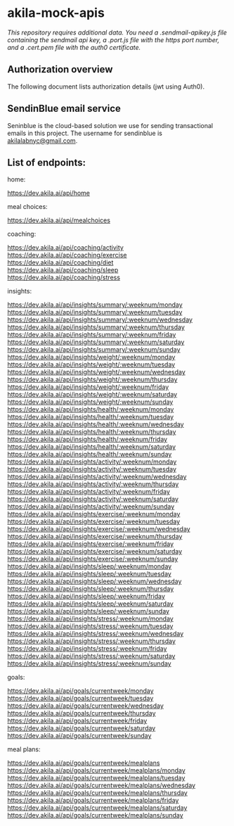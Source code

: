# akila-mock-apis

*This repository requires additional data. You need a .sendmail-apikey.js file containing the sendmail api key, a .port.js file with the https port number, and a .cert.pem file with the auth0 certificate.*


## Authorization overview

The following document lists authorization details (jwt using Auth0).

## SendinBlue email service

Seninblue is the cloud-based solution we use for sending transactional emails in this project. The username for sendinblue is akilalabnyc@gmail.com.

## List of endpoints:

home:

https://dev.akila.ai/api/home  

meal choices:  

https://dev.akila.ai/api/mealchoices  


coaching: 

https://dev.akila.ai/api/coaching/activity  
https://dev.akila.ai/api/coaching/exercise  
https://dev.akila.ai/api/coaching/diet  
https://dev.akila.ai/api/coaching/sleep  
https://dev.akila.ai/api/coaching/stress  

insights:

https://dev.akila.ai/api/insights/summary/:weeknum/monday  
https://dev.akila.ai/api/insights/summary/:weeknum/tuesday  
https://dev.akila.ai/api/insights/summary/:weeknum/wednesday  
https://dev.akila.ai/api/insights/summary/:weeknum/thursday  
https://dev.akila.ai/api/insights/summary/:weeknum/friday  
https://dev.akila.ai/api/insights/summary/:weeknum/saturday  
https://dev.akila.ai/api/insights/summary/:weeknum/sunday  
https://dev.akila.ai/api/insights/weight/:weeknum/monday  
https://dev.akila.ai/api/insights/weight/:weeknum/tuesday  
https://dev.akila.ai/api/insights/weight/:weeknum/wednesday  
https://dev.akila.ai/api/insights/weight/:weeknum/thursday  
https://dev.akila.ai/api/insights/weight/:weeknum/friday  
https://dev.akila.ai/api/insights/weight/:weeknum/saturday  
https://dev.akila.ai/api/insights/weight/:weeknum/sunday  
https://dev.akila.ai/api/insights/health/:weeknum/monday  
https://dev.akila.ai/api/insights/health/:weeknum/tuesday  
https://dev.akila.ai/api/insights/health/:weeknum/wednesday  
https://dev.akila.ai/api/insights/health/:weeknum/thursday  
https://dev.akila.ai/api/insights/health/:weeknum/friday  
https://dev.akila.ai/api/insights/health/:weeknum/saturday  
https://dev.akila.ai/api/insights/health/:weeknum/sunday  
https://dev.akila.ai/api/insights/activity/:weeknum/monday  
https://dev.akila.ai/api/insights/activity/:weeknum/tuesday  
https://dev.akila.ai/api/insights/activity/:weeknum/wednesday  
https://dev.akila.ai/api/insights/activity/:weeknum/thursday  
https://dev.akila.ai/api/insights/activity/:weeknum/friday  
https://dev.akila.ai/api/insights/activity/:weeknum/saturday  
https://dev.akila.ai/api/insights/activity/:weeknum/sunday  
https://dev.akila.ai/api/insights/exercise/:weeknum/monday  
https://dev.akila.ai/api/insights/exercise/:weeknum/tuesday  
https://dev.akila.ai/api/insights/exercise/:weeknum/wednesday  
https://dev.akila.ai/api/insights/exercise/:weeknum/thursday  
https://dev.akila.ai/api/insights/exercise/:weeknum/friday  
https://dev.akila.ai/api/insights/exercise/:weeknum/saturday  
https://dev.akila.ai/api/insights/exercise/:weeknum/sunday  
https://dev.akila.ai/api/insights/sleep/:weeknum/monday  
https://dev.akila.ai/api/insights/sleep/:weeknum/tuesday  
https://dev.akila.ai/api/insights/sleep/:weeknum/wednesday  
https://dev.akila.ai/api/insights/sleep/:weeknum/thursday  
https://dev.akila.ai/api/insights/sleep/:weeknum/friday  
https://dev.akila.ai/api/insights/sleep/:weeknum/saturday  
https://dev.akila.ai/api/insights/sleep/:weeknum/sunday  
https://dev.akila.ai/api/insights/stress/:weeknum/monday  
https://dev.akila.ai/api/insights/stress/:weeknum/tuesday  
https://dev.akila.ai/api/insights/stress/:weeknum/wednesday  
https://dev.akila.ai/api/insights/stress/:weeknum/thursday  
https://dev.akila.ai/api/insights/stress/:weeknum/friday  
https://dev.akila.ai/api/insights/stress/:weeknum/saturday  
https://dev.akila.ai/api/insights/stress/:weeknum/sunday  

goals:

https://dev.akila.ai/api/goals/currentweek/monday  
https://dev.akila.ai/api/goals/currentweek/tuesday  
https://dev.akila.ai/api/goals/currentweek/wednesday  
https://dev.akila.ai/api/goals/currentweek/thursday  
https://dev.akila.ai/api/goals/currentweek/friday  
https://dev.akila.ai/api/goals/currentweek/saturday  
https://dev.akila.ai/api/goals/currentweek/sunday  

meal plans:  

https://dev.akila.ai/api/goals/currentweek/mealplans
https://dev.akila.ai/api/goals/currentweek/mealplans/monday
https://dev.akila.ai/api/goals/currentweek/mealplans/tuesday
https://dev.akila.ai/api/goals/currentweek/mealplans/wednesday
https://dev.akila.ai/api/goals/currentweek/mealplans/thursday
https://dev.akila.ai/api/goals/currentweek/mealplans/friday
https://dev.akila.ai/api/goals/currentweek/mealplans/saturday
https://dev.akila.ai/api/goals/currentweek/mealplans/sunday